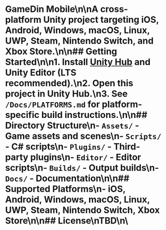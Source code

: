 # GameDin Mobile\n\nA cross-platform Unity project targeting iOS, Android, Windows, macOS, Linux, UWP, Steam, Nintendo Switch, and Xbox Store.\n\n## Getting Started\n\n1. Install [Unity Hub](https://unity.com/download) and Unity Editor (LTS recommended).\n2. Open this project in Unity Hub.\n3. See `/Docs/PLATFORMS.md` for platform-specific build instructions.\n\n## Directory Structure\n- `Assets/` - Game assets and scenes\n- `Scripts/` - C# scripts\n- `Plugins/` - Third-party plugins\n- `Editor/` - Editor scripts\n- `Builds/` - Output builds\n- `Docs/` - Documentation\n\n## Supported Platforms\n- iOS, Android, Windows, macOS, Linux, UWP, Steam, Nintendo Switch, Xbox Store\n\n## License\nTBD\n\
